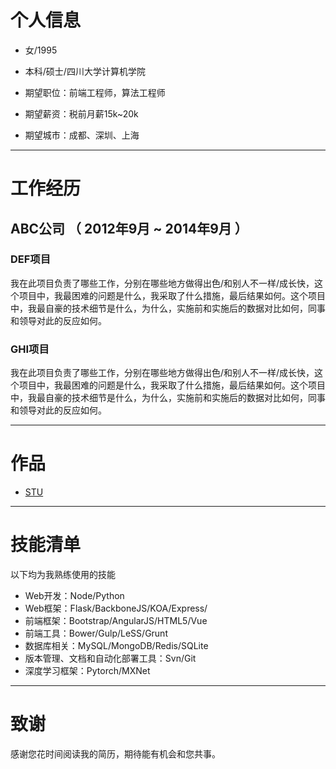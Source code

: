 # 个人信息

 - 女/1995
 - 本科/硕士/四川大学计算机学院

 - 期望职位：前端工程师，算法工程师
 - 期望薪资：税前月薪15k~20k
 - 期望城市：成都、深圳、上海

---

# 工作经历

## ABC公司 （ 2012年9月 ~ 2014年9月 ）

### DEF项目
我在此项目负责了哪些工作，分别在哪些地方做得出色/和别人不一样/成长快，这个项目中，我最困难的问题是什么，我采取了什么措施，最后结果如何。这个项目中，我最自豪的技术细节是什么，为什么，实施前和实施后的数据对比如何，同事和领导对此的反应如何。


### GHI项目
我在此项目负责了哪些工作，分别在哪些地方做得出色/和别人不一样/成长快，这个项目中，我最困难的问题是什么，我采取了什么措施，最后结果如何。这个项目中，我最自豪的技术细节是什么，为什么，实施前和实施后的数据对比如何，同事和领导对此的反应如何。


---

# 作品

- [STU](http://zyimed.machineilab.org/)

---

# 技能清单
以下均为我熟练使用的技能
- Web开发：Node/Python
- Web框架：Flask/BackboneJS/KOA/Express/
- 前端框架：Bootstrap/AngularJS/HTML5/Vue
- 前端工具：Bower/Gulp/LeSS/Grunt
- 数据库相关：MySQL/MongoDB/Redis/SQLite
- 版本管理、文档和自动化部署工具：Svn/Git
- 深度学习框架：Pytorch/MXNet

---


# 致谢
感谢您花时间阅读我的简历，期待能有机会和您共事。
